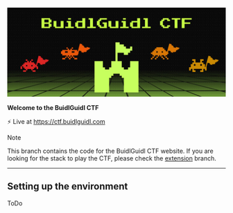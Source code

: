 ![BuidlGuidl CTF](./packages/nextjs/public/readme-image.jpg?raw=true&v2)

**Welcome to the BuidlGuidl CTF**

⚡️ Live at https://ctf.buidlguidl.com

> [!NOTE]  
> This branch contains the code for the BuidlGuidl CTF website.
> If you are looking for the stack to play the CTF, please check the [extension](https://github.com/buidlGuidl/ctf.buidlguidl.com/tree/extension) branch.

---

## Setting up the environment

ToDo

